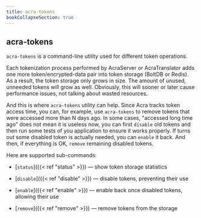 ```yaml
---
title: acra-tokens
bookCollapseSection: true
---
```


## acra-tokens

`acra-tokens` is a command-line utility used for different token operations.

Each tokenization process performed by AcraServer or AcraTranslator adds
one more token/encrypted-data pair into token storage (BoltDB or Redis).
As a result, the token storage only grows in size.
The amount of unused, unneeded tokens will grow as well.
Obviously, this will sooner or later cause performance issues, not talking about wasted resources.

And this is where `acra-tokens` utility can help.
Since Acra tracks token access time, you can, for example,
use `acra-tokens` to remove tokens that were accessed more than N days ago.
In some cases, "accessed long time ago" does not mean it is useless now, you can first `disable` old tokens
and then run some tests of you application to ensure it works properly.
If turns out some disabled token is actually needed, you can `enable` it back.
And then, if everything is OK, `remove` remaining disabled tokens.

Here are supported sub-commands:

* [`status`]({{< ref "status" >}}) —
  show token storage statistics

* [`disable`]({{< ref "disable" >}}) —
  disable tokens, preventing their use

* [`enable`]({{< ref "enable" >}}) —
  enable back once disabled tokens, allowing their use

* [`remove`]({{< ref "remove" >}}) —
  remove tokens from the storage
